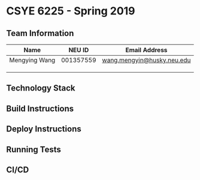 # CSYE 6225 - Spring 2019

## Team Information

| Name | NEU ID | Email Address |
| --- | --- | --- |
| Mengying Wang | 001357559 | wang.mengyin@husky.neu.edu |
| | | |
| | | |
| | | |

## Technology Stack


## Build Instructions


## Deploy Instructions


## Running Tests


## CI/CD


